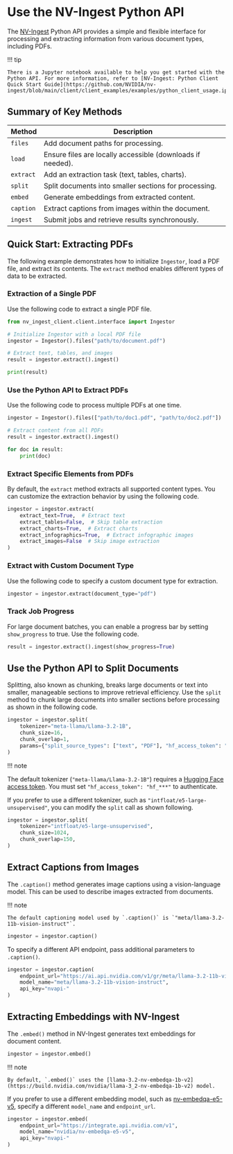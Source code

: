 # Use the NV-Ingest Python API

The [NV-Ingest](overview.md) Python API provides a simple and flexible interface for processing and extracting information from various document types, including PDFs.

!!! tip

    There is a Jupyter notebook available to help you get started with the Python API. For more information, refer to [NV-Ingest: Python Client Quick Start Guide](https://github.com/NVIDIA/nv-ingest/blob/main/client/client_examples/examples/python_client_usage.ipynb).

## Summary of Key Methods

| Method | Description |
| ------ | ----------- |
| `files` | Add document paths for processing. |
| `load` | Ensure files are locally accessible (downloads if needed). |
| `extract` | Add an extraction task (text, tables, charts). |
| `split` | Split documents into smaller sections for processing.
| `embed` | Generate embeddings from extracted content. |
| `caption` | Extract captions from images within the document. |
| `ingest` | Submit jobs and retrieve results synchronously. |

## Quick Start: Extracting PDFs

The following example demonstrates how to initialize `Ingestor`, load a PDF file, and extract its contents.
The `extract` method enables different types of data to be extracted.

### Extraction of a Single PDF

Use the following code to extract a single PDF file.

```python
from nv_ingest_client.client.interface import Ingestor

# Initialize Ingestor with a local PDF file
ingestor = Ingestor().files("path/to/document.pdf")

# Extract text, tables, and images
result = ingestor.extract().ingest()

print(result)
```

### Use the Python API to Extract PDFs

Use the following code to process multiple PDFs at one time.

```python
ingestor = Ingestor().files(["path/to/doc1.pdf", "path/to/doc2.pdf"])

# Extract content from all PDFs
result = ingestor.extract().ingest()

for doc in result:
    print(doc)
```

### Extract Specific Elements from PDFs

By default, the `extract` method extracts all supported content types. 
You can customize the extraction behavior by using the following code.

```python
ingestor = ingestor.extract(
    extract_text=True,  # Extract text
    extract_tables=False,  # Skip table extraction
    extract_charts=True,  # Extract charts
    extract_infographics=True,  # Extract infographic images
    extract_images=False  # Skip image extraction
)
```

### Extract with Custom Document Type

Use the following code to specify a custom document type for extraction.

```python
ingestor = ingestor.extract(document_type="pdf")
```

### Track Job Progress

For large document batches, you can enable a progress bar by setting `show_progress` to true. 
Use the following code.

```python
result = ingestor.extract().ingest(show_progress=True)
```

## Use the Python API to Split Documents

Splitting, also known as chunking, breaks large documents or text into smaller, manageable sections to improve retrieval efficiency.
Use the `split` method to chunk large documents into smaller sections before processing as shown in the following code.

```python
ingestor = ingestor.split(
    tokenizer="meta-llama/Llama-3.2-1B",
    chunk_size=16,
    chunk_overlap=1,
    params={"split_source_types": ["text", "PDF"], "hf_access_token": "hf_***"}
)
```

!!! note

  The default tokenizer (`"meta-llama/Llama-3.2-1B"`) requires a [Hugging Face access token](https://huggingface.co/docs/hub/en/security-tokens).
  You must set `"hf_access_token": "hf_***"` to authenticate.

If you prefer to use a different tokenizer, such as `"intfloat/e5-large-unsupervised"`, you can modify the `split` call as shown following.

```python
ingestor = ingestor.split(
    tokenizer="intfloat/e5-large-unsupervised",
    chunk_size=1024,
    chunk_overlap=150,
)
```

## Extract Captions from Images

The `.caption()` method generates image captions using a vision-language model.
This can be used to describe images extracted from documents.

!!! note

    The default captioning model used by `.caption()` is `"meta/llama-3.2-11b-vision-instruct"`.

```python
ingestor = ingestor.caption()
```

To specify a different API endpoint, pass additional parameters to `.caption()`.
```python
ingestor = ingestor.caption(
    endpoint_url="https://ai.api.nvidia.com/v1/gr/meta/llama-3.2-11b-vision-instruct/chat/completions",
    model_name="meta/llama-3.2-11b-vision-instruct",
    api_key="nvapi-"
)
```

## Extracting Embeddings with NV-Ingest

The `.embed()` method in NV-Ingest generates text embeddings for document content.
```python
ingestor = ingestor.embed()
```

!!! note

    By default, `.embed()` uses the [llama-3.2-nv-embedqa-1b-v2](https://build.nvidia.com/nvidia/llama-3_2-nv-embedqa-1b-v2) model.

If you prefer to use a different embedding model, such as [nv-embedqa-e5-v5](https://build.nvidia.com/nvidia/nv-embedqa-e5-v5), specify a different `model_name` and `endpoint_url`.
```python
ingestor = ingestor.embed(
    endpoint_url="https://integrate.api.nvidia.com/v1",
    model_name="nvidia/nv-embedqa-e5-v5",
    api_key="nvapi-"
)
```
